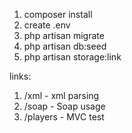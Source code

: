 1. composer install
2. create .env
3. php artisan migrate
4. php artisan db:seed
5. php artisan storage:link

links:
1. /xml - xml parsing
2. /soap - Soap usage
3. /players - MVC test
